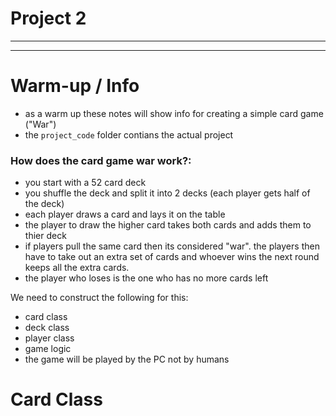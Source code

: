 # Project 2
***
***
# Warm-up / Info
* as a warm up these notes will show info for creating a simple card game ("War")
* the ```project_code``` folder contians the actual project
### How does the card game war work?:
* you start with a 52 card deck
* you shuffle the deck and split it into 2 decks (each player gets half of the deck)
* each player draws a card and lays it on the table
* the player to draw the higher card takes both cards and adds them to thier deck
* if players pull the same card then its considered "war". the players then have to take out an extra set of cards and whoever wins the next round keeps all the extra cards.
* the player who loses is the one who has no more cards left

We need to construct the following for this:
* card class
* deck class
* player class
* game logic
* the game will be played by the PC not by humans

# Card Class
